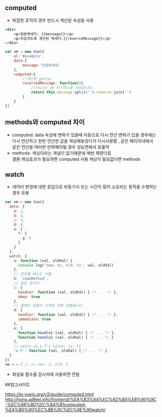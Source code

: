 ## computed
- 복잡한 로직의 경우 반드시 계산된 속성을 사용

~~~html
<div>
    <p>원본메세지: {{message}}</p>
    <p>뒤집히도록 계산된 메세지:{{reverseMessage}}</p>
</div>
~~~
~~~javascript
var vm = new Vue({
    el:'#example',
    data:{
        message:'안녕하세요'
    },
    computed:{
        //계산된 getter
        reversedMessage: function(){
            //this는 vm 인스턴스를 가리킵니다.
            return this.message.split('').reverse.join('')
        }
    }
})
~~~

## methods와 computed 차이
- computed: data 속성에 변화가 있을때 자동으로 다시 연산 변화가 있을 경우에는 다시 연산하고 한번 연산한 값을 캐싱해놓았다가 다시사용함 , 같은 페이지내에서 같은 연산을 여러번 반복해야될 경우 성능면에서 효율적
- methods: 캐싱이라는 개념이 없기때문에 매번 재렌더링   
결론:캐싱효과가 필요하면 computed 사용 캐싱이 필요없다면 methods

## watch
- 데이터 변경에 대한 응답으로 비동기식 또는 시간이 많이 소요되는 동작을 수행하는 경우 유용

~~~javascript
var vm = new Vue({
  data: {
    a: 1,
    b: 2,
    c: 3,
    d: 4,
    e: {
      f: {
        g: 5
      }
    }
  },
  watch: {
    a: function (val, oldVal) {
      console.log('new: %s, old: %s', val, oldVal)
    },
    // 문자열 메소드 이름
    b: 'someMethod',
    // 깊은 감시자
    c: {
      handler: function (val, oldVal) { /* ... */ },
      deep: true
    },
    // 콜백은 관찰이 시작된 직후 호출됩니다.
    d: {
      handler: function (val, oldVal) { /* ... */ },
      immediate: true
    },
    e: [
      function handle1 (val, oldVal) { /* ... */ },
      function handle2 (val, oldVal) { /* ... */ }
    ],
    // watch vm.e.f's value: {g: 5}
    'e.f': function (val, oldVal) { /* ... */ }
  }
})
vm.a = 2 // => new: 2, old: 1
~~~
- 화살표 함수를 감시자에 사용하면 안됨
  


##참고사이트

https://kr.vuejs.org/v2/guide/computed.html  
http://hong.adfeel.info/frontend/%EA%B3%84%EC%82%B0%EB%90%9C-%EC%86%8D%EC%84%B1computed-%EA%B0%90%EC%8B%9C%EC%9E%90watch/


